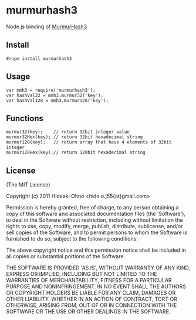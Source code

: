 
# murmurhash3

  Node.js binding of [MurmurHash3](http://code.google.com/p/smhasher/wiki/MurmurHash3)

## Install

    #>npm install murmurhash3

## Usage

    var mmh3 = require('murmurhash3');
    var hashVal32 = mmh3.murmur32('key');
    var hashVal128 = mmh3.murmur128('key');

## Functions

    murmur32(key);    // return 32bit integer value
    murmur32Hex(key); // return 32bit hexadecimal string
    murmur128(key);   // return array that have 4 elements of 32bit integer
    murmur128Hex(key);// return 128bit hexadecimal string

## License 

(The MIT License)

Copyright (c) 2011 Hideaki Ohno &lt;hide.o.j55{at}gmail.com&gt;

Permission is hereby granted, free of charge, to any person obtaining
a copy of this software and associated documentation files (the
'Software'), to deal in the Software without restriction, including
without limitation the rights to use, copy, modify, merge, publish,
distribute, sublicense, and/or sell copies of the Software, and to
permit persons to whom the Software is furnished to do so, subject to
the following conditions:

The above copyright notice and this permission notice shall be
included in all copies or substantial portions of the Software.

THE SOFTWARE IS PROVIDED 'AS IS', WITHOUT WARRANTY OF ANY KIND,
EXPRESS OR IMPLIED, INCLUDING BUT NOT LIMITED TO THE WARRANTIES OF
MERCHANTABILITY, FITNESS FOR A PARTICULAR PURPOSE AND NONINFRINGEMENT.
IN NO EVENT SHALL THE AUTHORS OR COPYRIGHT HOLDERS BE LIABLE FOR ANY
CLAIM, DAMAGES OR OTHER LIABILITY, WHETHER IN AN ACTION OF CONTRACT,
TORT OR OTHERWISE, ARISING FROM, OUT OF OR IN CONNECTION WITH THE
SOFTWARE OR THE USE OR OTHER DEALINGS IN THE SOFTWARE.
